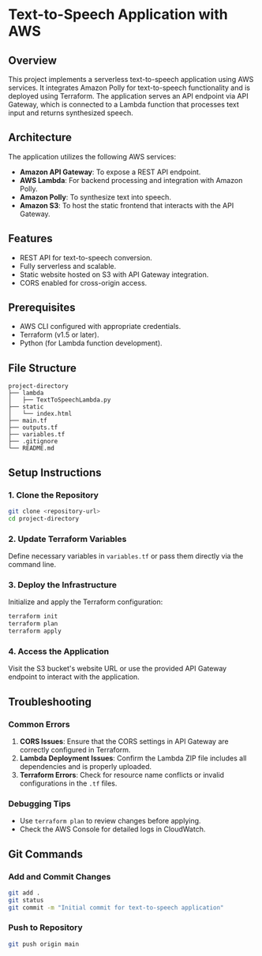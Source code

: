 # Text-to-Speech Application with AWS

## Overview
This project implements a serverless text-to-speech application using AWS services. It integrates Amazon Polly for text-to-speech functionality and is deployed using Terraform. The application serves an API endpoint via API Gateway, which is connected to a Lambda function that processes text input and returns synthesized speech.

## Architecture
The application utilizes the following AWS services:
- **Amazon API Gateway**: To expose a REST API endpoint.
- **AWS Lambda**: For backend processing and integration with Amazon Polly.
- **Amazon Polly**: To synthesize text into speech.
- **Amazon S3**: To host the static frontend that interacts with the API Gateway.

## Features
- REST API for text-to-speech conversion.
- Fully serverless and scalable.
- Static website hosted on S3 with API Gateway integration.
- CORS enabled for cross-origin access.

## Prerequisites
- AWS CLI configured with appropriate credentials.
- Terraform (v1.5 or later).
- Python (for Lambda function development).

## File Structure
```
project-directory
├── lambda
│   ├── TextToSpeechLambda.py
├── static
│   └── index.html
├── main.tf
├── outputs.tf
├── variables.tf
├── .gitignore
└── README.md
```

## Setup Instructions

### 1. Clone the Repository
```bash
git clone <repository-url>
cd project-directory
```

### 2. Update Terraform Variables
Define necessary variables in `variables.tf` or pass them directly via the command line.

### 3. Deploy the Infrastructure
Initialize and apply the Terraform configuration:
```bash
terraform init
terraform plan
terraform apply
```

### 4. Access the Application
Visit the S3 bucket's website URL or use the provided API Gateway endpoint to interact with the application.

## Troubleshooting
### Common Errors
1. **CORS Issues**: Ensure that the CORS settings in API Gateway are correctly configured in Terraform.
2. **Lambda Deployment Issues**: Confirm the Lambda ZIP file includes all dependencies and is properly uploaded.
3. **Terraform Errors**: Check for resource name conflicts or invalid configurations in the `.tf` files.

### Debugging Tips
- Use `terraform plan` to review changes before applying.
- Check the AWS Console for detailed logs in CloudWatch.

## Git Commands
### Add and Commit Changes
```bash
git add .
git status
git commit -m "Initial commit for text-to-speech application"
```

### Push to Repository
```bash
git push origin main
```
